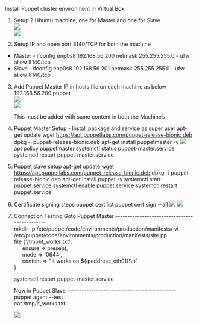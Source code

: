 Install Puppet cluster environment in Virtual Box

1. Setup 2 Ubuntu machine, one for Master and one for Slave</br>
![](https://i.imgur.com/Znmmhor.png)</br>
![](https://i.imgur.com/2gUvPET.png)

2. Setup IP and open port 8140/TCP for both the machine
* Master
        - ifconfig enp0s8 192.168.56.200 netmask 255.255.255.0
        - ufw allow 8140/tcp
* Slave
        - ifconfig enp0s8 192.168.56.201 netmask 255.255.255.0
        - ufw allow 8140/tcp

3. Add Puppet Master IP in hosts file on each machine as below</br>
192.168.56.200 puppet</br>
![](https://i.imgur.com/IIib4Qr.png)</br>
![](https://i.imgur.com/Ut38wvR.png)

    This must be added with same content in both the Machine’s

4. Puppet Master Setup - Install package and service as super user
apt-get update
wget https://apt.puppetlabs.com/puppet-release-bionic.deb
dpkg -i puppet-release-bionic.deb
apt-get install puppetmaster -y
![](https://i.imgur.com/L8XKP2D.png)</br>
apt policy puppetmaster
systemctl status puppet-master.service
systemctl restart puppet-master.service

5. Puppet slave setup
apt-get update
wget https://apt.puppetlabs.com/puppet-release-bionic.deb
dpkg -i puppet-release-bionic.deb
apt-get install puppet -y
systemctl start puppet.service
systemctl enable puppet.service
systemctl restart puppet.service

6. Certificate signing steps
puppet cert list
puppet cert sign --all
![](https://i.imgur.com/gg8Ke9G.png)
![](https://i.imgur.com/zCz3ygG.png)

7. Connection Testing
Goto Puppet Master ---------------------------------------------</br>
mkdir -p /etc/puppet/code/environments/production/manifests/
vi /etc/puppet/code/environments/production/manifests/site.pp</br>
file {'/tmp/it\_works.txt':</br>
`   `ensure   => present,</br>
`   `mode     => '0644',</br>
`   `content  => "It works on ${ipaddress\_eth01}!\n" </br>
}

    systemctl restart puppet-master.service

    Now in Puppet Slave ---------------------------------------------</br>
puppet agent --test</br>
cat /tmp/it\_works.txt

   ![](https://i.imgur.com/8uFsDDT.png)


